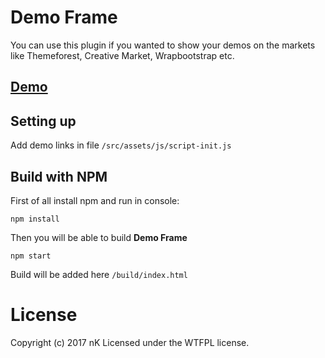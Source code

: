 # Demo Frame
You can use this plugin if you wanted to show your demos on the markets like Themeforest, Creative Market, Wrapbootstrap etc.


## [Demo](https://demo.nkdev.info/)


## Setting up
Add demo links in file `/src/assets/js/script-init.js`


## Build with NPM
First of all install npm and run in console:
```
npm install
```
Then you will be able to build **Demo Frame**
```
npm start
```
Build will be added here `/build/index.html`


# License
Copyright (c) 2017 nK Licensed under the WTFPL license.
